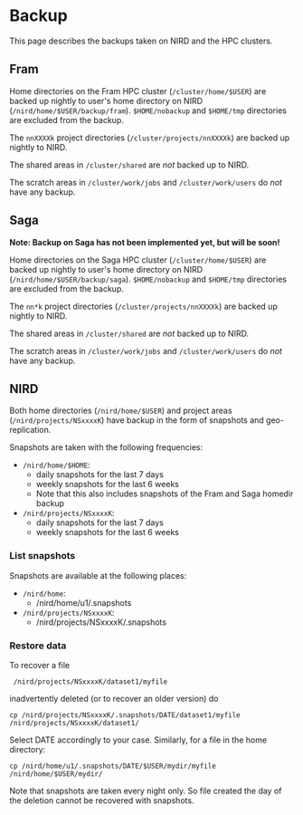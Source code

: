 # Backup

This page describes the backups taken on NIRD and the HPC clusters.

## Fram

Home directories on the Fram HPC cluster (`/cluster/home/$USER`) are backed up nightly to user's home directory on NIRD (`/nird/home/$USER/backup/fram`). `$HOME/nobackup` and `$HOME/tmp` directories are excluded from the backup.

The `nnXXXXk` project directories (`/cluster/projects/nnXXXXk`) are backed up
nightly to NIRD.

The shared areas in `/cluster/shared` are *not* backed up to NIRD.

The scratch areas in `/cluster/work/jobs` and `/cluster/work/users` do *not* have any backup.

## Saga

**Note: Backup on Saga has not been implemented yet, but will be
soon!**

Home directories on the Saga HPC cluster (`/cluster/home/$USER`) are backed up nightly to user's home directory on NIRD (`/nird/home/$USER/backup/saga`). `$HOME/nobackup` and `$HOME/tmp` directories are excluded from the backup.

The `nn*k` project directories (`/cluster/projects/nnXXXXk`) are backed up
nightly to NIRD.

The shared areas in `/cluster/shared` are *not* backed up to NIRD.

The scratch areas in `/cluster/work/jobs` and `/cluster/work/users` do *not* have any backup.

## NIRD

Both home directories (`/nird/home/$USER`) and project areas (`/nird/projects/NSxxxxK`) have
backup in the form of snapshots and geo-replication.

Snapshots are taken with the following frequencies:
* `/nird/home/$HOME`:
  - daily snapshots for the last 7 days
  - weekly snapshots for the last 6 weeks
  - Note that this also includes snapshots of the Fram and Saga
    homedir backup
* `/nird/projects/NSxxxxK`:
  - daily snapshots for the last 7 days
  - weekly snapshots for the last 6 weeks


### List snapshots

Snapshots are available at the following places:
* `/nird/home`:
  - /nird/home/u1/.snapshots
* `/nird/projects/NSxxxxK`:
  - /nird/projects/NSxxxxK/.snapshots

### Restore data

To recover a file 

     /nird/projects/NSxxxxK/dataset1/myfile

inadvertently deleted (or to recover an older version) do

    cp /nird/projects/NSxxxxK/.snapshots/DATE/dataset1/myfile /nird/projects/NSxxxxK/dataset1/
    
Select DATE accordingly to your case.  Similarly, for a file in the
home directory:

	cp /nird/home/u1/.snapshots/DATE/$USER/mydir/myfile /nird/home/$USER/mydir/

Note that snapshots are taken every night only. So file created the
day of the deletion cannot be recovered with snapshots.
